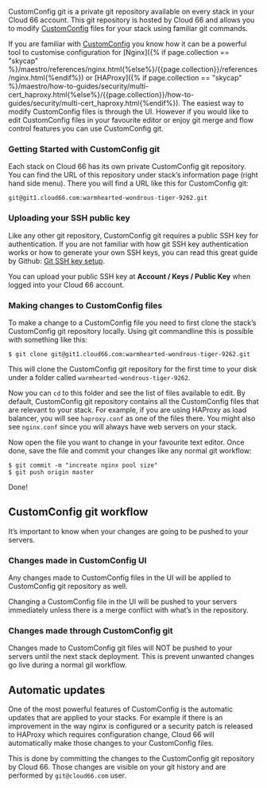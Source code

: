 
CustomConfig git is a private git repository available on every stack in your Cloud 66 account. This git repository is hosted by Cloud 66 and allows you to modify [CustomConfig](/{{page.collection}}/tutorials/custom-config.html) files for your stack using familiar git commands.

If you are familiar with [CustomConfig](/{{page.collection}}/tutorials/custom-config.html) you know how it can be a powerful tool to customise configuration for [Nginx]({% if page.collection == "skycap" %}/maestro/references/nginx.html{%else%}/{{page.collection}}/references/nginx.html{%endif%}) or [HAProxy]({% if page.collection == "skycap" %}/maestro/how-to-guides/security/multi-cert_haproxy.html{%else%}/{{page.collection}}/how-to-guides/security/multi-cert_haproxy.html{%endif%}). The easiest way to modify CustomConfig files is through the UI. However if you would like to edit CustomConfig files in your favourite editor or enjoy git merge and flow control features you can use CustomConfig git.

### Getting Started with CustomConfig git
Each stack on Cloud 66 has its own private CustomConfig git repository. You can find the URL of this repository under stack’s information page (right hand side menu). There you will find a URL like this for CustomConfig git:

	git@git1.cloud66.com:warmhearted-wondrous-tiger-9262.git

### Uploading your SSH public key
Like any other git repository, CustomConfig git requires a public SSH key for authentication. If you are not familiar with how git SSH key authentication works or how to generate your own SSH keys, you can read this great guide by Github: [Git SSH key setup](https://help.github.com/articles/generating-ssh-keys/).

You can upload your public SSH key at **Account / Keys / Public Key** when logged into your Cloud 66 account.

### Making changes to CustomConfig files

To make a change to a CustomConfig file you need to first clone the stack’s CustomConfig git repository locally. Using git commandline this is possible with something like this:

	$ git clone git@git1.cloud66.com:warmhearted-wondrous-tiger-9262.git

This will clone the CustomConfig git repository for the first time to your disk under a folder called `warmhearted-wondrous-tiger-9262`.

Now you can `cd` to this folder and see the list of files available to edit. By default, CustomConfig git repository contains all the CustomConfig files that are relevant to your stack. For example, if you are using HAProxy as load balancer, you will see `haproxy.conf` as one of the files there. You might also see `nginx.conf` since you will always have web servers on your stack.

Now open the file you want to change in your favourite text editor. Once done, save the file and commit your changes like any normal git workflow:

	$ git commit -m "increate nginx pool size"
	$ git push origin master

Done!

<h2>CustomConfig git workflow</h2>

It’s important to know when your changes are going to be pushed to your servers.

### Changes made in CustomConfig UI

Any changes made to CustomConfig files in the UI will be applied to CustomConfig git repository as well.

Changing a CustomConfig file in the UI will be pushed to your servers immediately unless there is a merge conflict with what’s in the repository.

### Changes made through CustomConfig git

Changes made to CustomConfig git files will NOT be pushed to your servers until the next stack deployment. This is prevent unwanted changes go live during a normal gil workflow.

## Automatic updates

One of the most powerful features of CustomConfig is the automatic updates that are applied to your stacks. For example if there is an improvement in the way nginx is configured or a security patch is released to HAProxy which requires configuration change, Cloud 66 will automatically make those changes to your CustomConfig files.

This is done by committing the changes to the CustomConfig git repository by Cloud 66. Those changes are visible on your git history and are performed by `git@cloud66.com` user.
